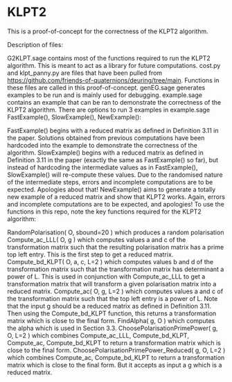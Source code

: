 # KLPT2

This is a proof-of-concept for the correctness of the KLPT2 algorithm.

Description of files:

G2KLPT.sage contains most of the functions required to run the KLPT2 algorithm. This is meant to act as a library for future computations.
cost.py and klpt_panny.py are files that have been pulled from https://github.com/friends-of-quaternions/deuring/tree/main. Functions in these files are called in this proof-of-concept.
genEG.sage generates examples to be run and is mainly used for debugging.
example.sage contains an example that can be ran to demonstrate the correctness of the KLPT2 algorithm.
There are options to run 3 examples in example.sage FastExample(), SlowExample(), NewExample():

FastExample() begins with a reduced matrix as defined in Definition 3.11 in the paper. Solutions obtained from previous computations have been hardcoded into the example to demonstrate the correctness of the algorithm.
SlowExample() begins with a reduced matrix as defined in Definition 3.11 in the paper (exactly the same as FastExample() so far), but instead of hardcoding the intermediate values as in FastExample(), SlowExample() will re-compute these values. Due to the randomised nature of the intermediate steps, errors and incomplete computations are to be expected. Apologies about that!
NewExample() aims to generate a totally new example of a reduced matrix and show that KLPT2 works. Again, errors and incomplete computations are to be expected, and apologies!
To use the functions in this repo, note the key functions required for the KLPT2 algorithm:

RandomPolarisation( O, sbound=20 ) which produces a random polarisation
Compute_ac_LLL( O, g ) which computes values a and c of the transformation matrix such that the resulting polarisation matrix has a prime top left entry. This is the first step to get a reduced matrix.
Compute_bd_KLPT( O, a, c, L=2 ) which computes values b and d of the transformation matrix such that the transformation matrix has determinant a power of L. This is used in conjunction with Compute_ac_LLL to get a transformation matrix that will transform a given polarisation matrix into a reduced matrix.
Compute_ac( O, g, L=2 ) which computes values a and c of the transformation matrix such that the top left entry is a power of L. Note that the input g should be a reduced matrix as defined in Definition 3.11. Then using the Compute_bd_KLPT function, this returns a transformation matrix which is close to the final form.
FindAlpha( g, O ) which computes the alpha which is used in Section 3.3.
ChoosePolarisationPrimePower( g, O, L=2 ) which combines Compute_ac_LLL, Compute_bd_KLPT, Compute_ac, Compute_bd_KLPT to return a transformation matrix which is close to the final form.
ChoosePolarisationPrimePower_Reduced( g, O, L=2 ) which combines Compute_ac, Compute_bd_KLPT to return a transformation matrix which is close to the final form. But it accepts as input a g which is a reduced matrix.
